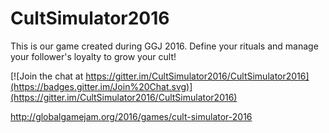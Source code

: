 # CultSimulator2016
This is our game created during GGJ 2016. Define your rituals and manage your follower's loyalty to grow your cult!

[![Join the chat at https://gitter.im/CultSimulator2016/CultSimulator2016](https://badges.gitter.im/Join%20Chat.svg)](https://gitter.im/CultSimulator2016/CultSimulator2016)

http://globalgamejam.org/2016/games/cult-simulator-2016
